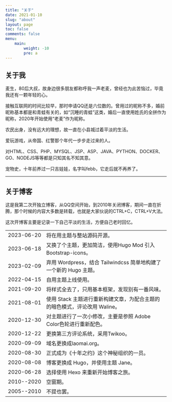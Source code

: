 ```yaml
---
title: "关于"
date: 2021-01-10
slug: "about"
layout: page
toc: false
comments: false
menu:
    main: 
        weight: -10
        pre: a
---
```

<style>
    tr > td:nth-child(odd) {
        white-space: nowrap;
        // background-color: #333;
    }
</style>

## 关于我

麦生，80后大叔，故身边很多朋友都称呼我一声老麦，曾经也为此苦恼过，毕竟我还有一颗年轻的心。

接触互联网的时间比较早，那时申请QQ还是六位数的。曾用过的昵称不多，婚前昵称基本都是和青蛙有关的，如“沉睡的青蛙”这类，婚后一直使用姓氏的全拼作为昵称，2020年开始使用“老麦”作为昵称。

农民出身，没有远大的理想，故一直在小县城过着平淡的生活。

爱玩游戏，从帝国、红警那个年代一步步走过来的人。

对HTML、CSS、PHP、MYSQL、JSP、ASP、JAVA、PYTHON、DOCKER、GO、NODEJS等等都是只知其名不知其意。

宠物史，十年前养过一只吉娃娃，名字叫febb，它走后就不再养了。

------

## 关于博客

这是我第二次开独立博客，从QQ空间开始，到2010年关闭博客，期间一直在折腾，那个时候的内容大多数是转载，也就是大家伙说的CTRL+C，CTRL+V大法。

这次开博客主要是记录一下自己平淡的生活，方便自己老时回忆。

|   |   |
| :--------: | :----------------------------------------------------------- |
| 2023-06-20 | 将在用主题与整站源码开源。 |
| 2023-06-18 | 又换了个主题，更加简洁，使用Hugo Mod 引入 Bootstrap-icons。 |
| 2023-02-09 | 弃用 Wordpress，结合 Tailwindcss 简单地构建了一个新的 Hugo 主题。 |
| 2022-04-15 | 自用主题上线使用。 |
| 2021-09-20 | 将样式全去了，只用基本框架，发现别有一番风味。 |
| 2021-08-01 | 使用 Stack 主题进行重新构建文章，为配合主题的的暗色模式，评论改用 Waline。 |
| 2020-12-30 | 对主题进行了一次小修改，主要是参照 Adobe Color色轮进行重新配色。 |
| 2020-12-22 | 更换第三方评论系统，采用Twikoo。 |
| 2020-09-09 | 域名更换成laomai.org。 |
| 2020-08-30 | 正式成为《十年之约》这个神秘组织的一员。 |
| 2020-08-08 | 博客更换成 Hugo，并使用主题 Jane。 |
| 2020-06-28 | 选择使用 Hexo 来重新开始博客之旅。 |
| 2010--2020 | 空窗期。 |
| 2005--2010 | 不提也罢。 |

